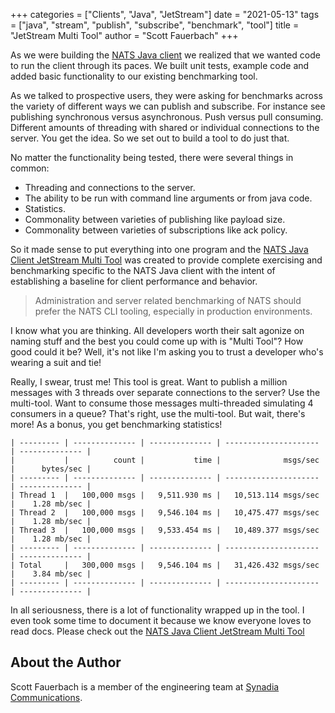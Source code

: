 +++
categories = ["Clients", "Java", "JetStream"]
date = "2021-05-13"
tags = ["java", "stream", "publish", "subscribe", "benchmark", "tool"]
title = "JetStream Multi Tool"
author = "Scott Fauerbach"
+++

As we were building the [NATS Java client](https://github.com/nats-io/nats.java) we realized that we wanted code to run the client through its paces.
We built unit tests, example code and added basic functionality to our existing benchmarking tool.

As we talked to prospective users, they were asking for benchmarks across the variety of different ways we can publish and subscribe.
For instance see publishing synchronous versus asynchronous. 
Push versus pull consuming. Different amounts of threading with shared or individual connections to the server.
You get the idea. So we set out to build a tool to do just that.

No matter the functionality being tested, there were several things in common:

* Threading and connections to the server.
* The ability to be run with command line arguments or from java code.
* Statistics.
* Commonality between varieties of publishing like payload size.
* Commonality between varieties of subscriptions like ack policy.

So it made sense to put everything into one program and the 
[NATS Java Client JetStream Multi Tool](https://github.com/nats-io/nats.java/tree/main/src/examples/java/io/nats/examples/jsmulti)
was created to provide complete exercising and benchmarking specific to the NATS Java client with the intent of establishing a baseline for client performance and behavior.

> Administration and server related benchmarking of NATS should prefer the NATS CLI tooling, especially in production environments.

I know what you are thinking. All developers worth their salt agonize on naming stuff and the best you could come up with is "Multi Tool"? 
How good could it be? Well, it's not like I'm asking you to trust a developer who's wearing a suit and tie!

Really, I swear, trust me! This tool is great.
Want to publish a million messages with 3 threads over separate connections to the server? Use the multi-tool.
Want to consume those messages multi-threaded simulating 4 consumers in a queue? That's right, use the multi-tool.
But wait, there's more! As a bonus, you get benchmarking statistics!

```
| --------- | -------------- | -------------- | --------------------- | -------------- |
|           |          count |           time |              msgs/sec |      bytes/sec |
| --------- | -------------- | -------------- | --------------------- | -------------- |
| Thread 1  |   100,000 msgs |   9,511.930 ms |   10,513.114 msgs/sec |    1.28 mb/sec |
| Thread 2  |   100,000 msgs |   9,546.104 ms |   10,475.477 msgs/sec |    1.28 mb/sec |
| Thread 3  |   100,000 msgs |   9,533.454 ms |   10,489.377 msgs/sec |    1.28 mb/sec |
| --------- | -------------- | -------------- | --------------------- | -------------- |
| Total     |   300,000 msgs |   9,546.104 ms |   31,426.432 msgs/sec |    3.84 mb/sec |
| --------- | -------------- | -------------- | --------------------- | -------------- |
```

In all seriousness, there is a lot of functionality wrapped up in the tool. 
I even took some time to document it because we know everyone loves to read docs. 
Please check out the [NATS Java Client JetStream Multi Tool](https://github.com/nats-io/nats.java/tree/main/src/examples/java/io/nats/examples/jsmulti)

## About the Author

Scott Fauerbach is a member of the engineering team at [Synadia Communications](https://synadia.com).

